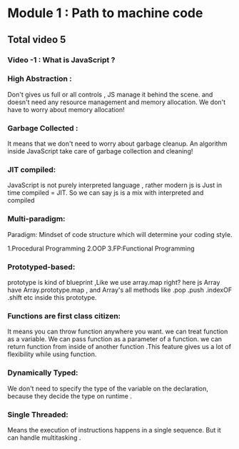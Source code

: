 # Module 1 : Path to machine code

## Total video 5

### Video -1 : What is JavaScript ?

### High Abstraction :

Don't gives us full or all controls , JS manage it behind the scene. and doesn't need any resource management and memory allocation.
We don't have to worry about memory allocation!

### Garbage Collected :

It means that we don't need to worry about garbage cleanup. An algorithm inside JavaScript take care of garbage collection and cleaning!

### JIT compiled:

JavaScript is not purely interpreted language ,
rather modern js is Just in time compiled = JIT.
So we can say js is a mix with interpreted and compiled

### Multi-paradigm:

Paradigm: Mindset of code structure which will determine your coding style.

1.Procedural Programming
2.OOP
3.FP:Functional Programming

### Prototyped-based:

prototype is kind of blueprint ,Like we use array.map right?
here js Array have Array.prototype.map , and Array's all methods like .pop .push .indexOF .shift etc inside this prototype.

### Functions are first class citizen:

It means you can throw function anywhere you want.
we can treat function as a variable. We can pass function as a parameter of a function.
we can return function from inside of another function .This feature gives us a lot of flexibility while using function.

### Dynamically Typed:

We don't need to specify the type of the variable on the declaration,
because they decide the type on runtime .

### Single Threaded:

Means the execution of instructions happens in a single sequence.
But it can handle multitasking .
